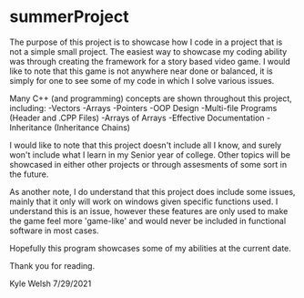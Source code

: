# summerProject

The purpose of this project is to showcase how I code in a project that is not a simple small project. The easiest way to showcase my coding ability was through creating
the framework for a story based video game. I would like to note that this game is not anywhere near done or balanced, it is simply for one to see some of my code
in which I solve various issues.

Many C++ (and programming) concepts are shown throughout this project, including:
-Vectors
-Arrays
-Pointers
-OOP Design
-Multi-file Programs (Header and .CPP Files)
-Arrays of Arrays
-Effective Documentation
-Inheritance (Inheritance Chains)

I would like to note that this project doesn't include all I know, and surely won't include what I learn in my Senior year of college.
Other topics will be showcased in either other projects or through assesments of some sort in the future.

As another note, I do understand that this project does include some issues, mainly that it only will work on windows given specific functions used.
I understand this is an issue, however these features are only used to make the game feel more 'game-like' and would never be included in
functional software in most cases.

Hopefully this program showcases some of my abilities at the current date. 

Thank you for reading.

Kyle Welsh
7/29/2021
